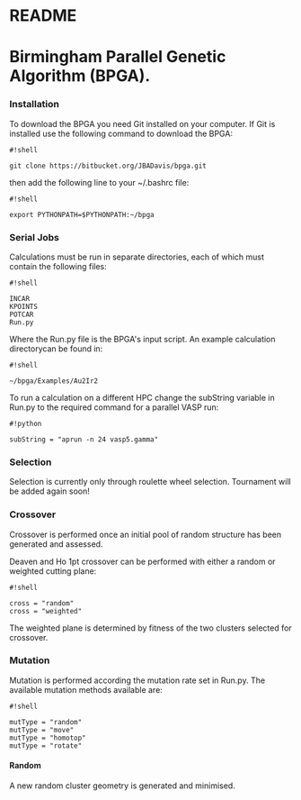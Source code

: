 # README #
# Birmingham Parallel Genetic Algorithm (BPGA).

### Installation ###

To download the BPGA you need Git installed on your computer. If Git is installed use the following command to download the BPGA: 

```
#!shell

git clone https://bitbucket.org/JBADavis/bpga.git
```

then add the following line to your ~/.bashrc file:

```
#!shell

export PYTHONPATH=$PYTHONPATH:~/bpga
```

### Serial Jobs ###

Calculations must be run in separate directories, each of which must contain the following files:

```
#!shell

INCAR
KPOINTS
POTCAR 
Run.py
```

Where the Run.py file is the BPGA's input script. An example calculation directorycan be found in:

```
#!shell

~/bpga/Examples/Au2Ir2 
```

To run a calculation on a different HPC change the subString variable in Run.py to the required command for a parallel VASP run:

```
#!python 

subString = "aprun -n 24 vasp5.gamma" 
```

### Selection 

Selection is currently only through roulette wheel selection. Tournament will be added again soon! 

### Crossover 

Crossover is performed once an initial pool of random structure has been generated and assessed. 

Deaven and Ho 1pt crossover can be performed with either a random or weighted cutting plane:

```
#!shell

cross = "random"
cross = "weighted"
```

The weighted plane is determined by fitness of the two clusters selected for crossover. 

### Mutation 

Mutation is performed according the mutation rate set in Run.py. The available mutation methods available are: 

```
#!shell

mutType = "random"
mutType = "move"
mutType = "homotop"
mutType = "rotate"  
```

#### Random

A new random cluster geometry is generated and minimised. 